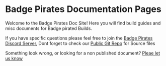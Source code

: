 # Badge Pirates Documentation Pages

Welcome to the Badge Pirates Doc Site! 
Here you will find build guides and misc documents for Badge pirated Builds.

If you have specific questions please feel free to join the [Badge Pirates Discord Server](https://discord.gg/BfsYbHY8m7), Dont forget to check our [Public Git Repo](https://github.com/BadgePiratesLLC) for Source files 

Something look wrong, or looking for a non published document? [Pleae let us know](https://github.com/BPDocs/docs/issues/new) 